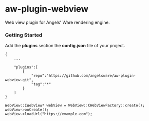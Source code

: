 # aw-plugin-webview

Web view plugin for Angels' Ware rendering engine.

### Getting Started

Add the **plugins** section the **config.json** file of your project.

```
{
	...

	"plugins":[
		{
			"repo":"https://github.com/angelsware/aw-plugin-webview.git",
			"tag":"*"
		}
	]
}
```

```
WebView::IWebView* webView = WebView::CWebViewFactory::create();
webView->onCreate();
webView->loadUrl("https://example.com");

```
